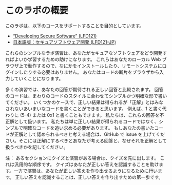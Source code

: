 # このラボの概要

このラボは、以下のコースをサポートすることを目的としています。

* [“Developing Secure Software” (LFD121)](https://training.linuxfoundation.org/training/developing-secure-software-lfd121/)
* [日本語版：セキュアソフトウェア開発 (LFD121-JP)](https://training.linuxfoundation.org/ja/training/developing-secure-software-lfd121-jp/)

これらのシンプルなラボ演習は、あなたがセキュアなソフトウェアをどう開発すればよいか学習するための助けになります。
これらはあなたのローカル Web ブラウザ上で動作するので、なにかをインストールしたり、リモートシステムにログインしたりする必要はありません。
あなたはコードの断片をブラウザから入力していくことになります。

多くの演習では、あなたの回答が期待される正しい回答と比較されます。
回答のコードは、まわりのコードのスタイルに合わせてシンプルかつ明確な形で書いてください。
いくつかのケースで、正しい結果は得られるが「正解」とはみなされないあいまいなコードを書くことができると思います。
例えば、1 と書く代わりに (5-4) または 0x1 と書くこともできます。
私たちは、これらの回答を不正解として扱います。
私たちは単に正しい結果が得られるコードではなく、シンプルで明確なコードを追い求める必要があります。
もしあなたの書いたコードが正解として認められるべきと考える場合は、GitHub で issue を上げてください。そこには正解にするべきとあなたが考える回答と、なぜそれを正解として扱うべきかを記してください。

注： あるセクションにクイズと演習がある場合は、クイズを先に出します。
これは汎用的な順序です。
クイズはあなたが正しい答えを認識することを助けます。一方で演習は、あなたが正しい答えを作り出せるようになるために行います。
正しい答えを認識することは、正しい答えを作り出すための第一歩です。

